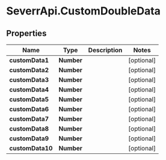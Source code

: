 # SeverrApi.CustomDoubleData

## Properties
Name | Type | Description | Notes
------------ | ------------- | ------------- | -------------
**customData1** | **Number** |  | [optional] 
**customData2** | **Number** |  | [optional] 
**customData3** | **Number** |  | [optional] 
**customData4** | **Number** |  | [optional] 
**customData5** | **Number** |  | [optional] 
**customData6** | **Number** |  | [optional] 
**customData7** | **Number** |  | [optional] 
**customData8** | **Number** |  | [optional] 
**customData9** | **Number** |  | [optional] 
**customData10** | **Number** |  | [optional] 



